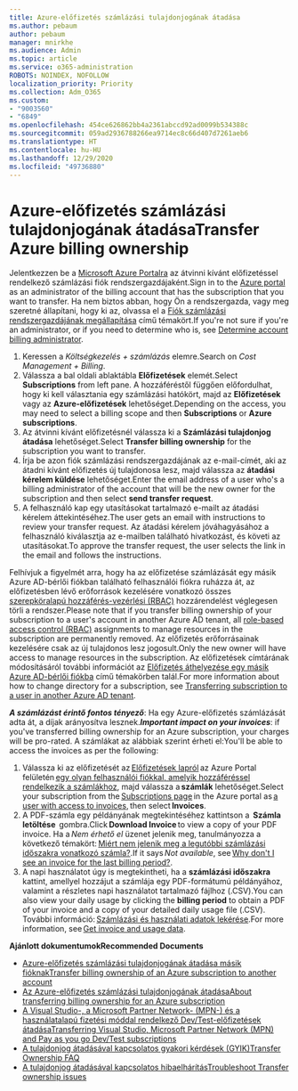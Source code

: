 ```yaml
---
title: Azure-előfizetés számlázási tulajdonjogának átadása
ms.author: pebaum
author: pebaum
manager: mnirkhe
ms.audience: Admin
ms.topic: article
ms.service: o365-administration
ROBOTS: NOINDEX, NOFOLLOW
localization_priority: Priority
ms.collection: Adm_O365
ms.custom:
- "9003560"
- "6849"
ms.openlocfilehash: 454ce626862bb4a2361abccd92ad0099b534388c
ms.sourcegitcommit: 059ad2936788266ea9714ec8c66d407d7261aeb6
ms.translationtype: HT
ms.contentlocale: hu-HU
ms.lasthandoff: 12/29/2020
ms.locfileid: "49736880"
---
```

# <a name="transfer-azure-billing-ownership"></a><span data-ttu-id="843ef-102">Azure-előfizetés számlázási tulajdonjogának átadása</span><span class="sxs-lookup"><span data-stu-id="843ef-102">Transfer Azure billing ownership</span></span>

<span data-ttu-id="843ef-103">Jelentkezzen be a [Microsoft Azure Portalra](https://portal.azure.com/) az átvinni kívánt előfizetéssel rendelkező számlázási fiók rendszergazdájaként.</span><span class="sxs-lookup"><span data-stu-id="843ef-103">Sign in to the [Azure portal](https://portal.azure.com/) as an administrator of the billing account that has the subscription that you want to transfer.</span></span> <span data-ttu-id="843ef-104">Ha nem biztos abban, hogy Ön a rendszergazda, vagy meg szeretné állapítani, hogy ki az, olvassa el a [Fiók számlázási rendszergazdájának megállapítása](https://docs.microsoft.com/azure/cost-management-billing/understand/subscription-transfer#whoisaa) című témakört.</span><span class="sxs-lookup"><span data-stu-id="843ef-104">If you're not sure if you're an administrator, or if you need to determine who is, see [Determine account billing administrator](https://docs.microsoft.com/azure/cost-management-billing/understand/subscription-transfer#whoisaa).</span></span>

1. <span data-ttu-id="843ef-105">Keressen a _Költségkezelés + számlázás_ elemre.</span><span class="sxs-lookup"><span data-stu-id="843ef-105">Search on _Cost Management + Billing_.</span></span>
1. <span data-ttu-id="843ef-106">Válassza a bal oldali ablaktábla **Előfizetések** elemét.</span><span class="sxs-lookup"><span data-stu-id="843ef-106">Select **Subscriptions** from left pane.</span></span> <span data-ttu-id="843ef-107">A hozzáféréstől függően előfordulhat, hogy ki kell választania egy számlázási hatókört, majd az **Előfizetések** vagy az **Azure-előfizetések** lehetőséget.</span><span class="sxs-lookup"><span data-stu-id="843ef-107">Depending on the access, you may need to select a billing scope and then **Subscriptions** or **Azure subscriptions**.</span></span>
1. <span data-ttu-id="843ef-108">Az átvinni kívánt előfizetésnél válassza ki a **Számlázási tulajdonjog átadása** lehetőséget.</span><span class="sxs-lookup"><span data-stu-id="843ef-108">Select **Transfer billing ownership** for the subscription you want to transfer.</span></span>
1. <span data-ttu-id="843ef-109">Írja be azon fiók számlázási rendszergazdájának az e-mail-címét, aki az átadni kívánt előfizetés új tulajdonosa lesz, majd válassza az **átadási kérelem küldése** lehetőséget.</span><span class="sxs-lookup"><span data-stu-id="843ef-109">Enter the email address of a user who's a billing administrator of the account that will be the new owner for the subscription and then select **send transfer request**.</span></span>
1. <span data-ttu-id="843ef-110">A felhasználó kap egy utasításokat tartalmazó e-mailt az átadási kérelem áttekintéséhez.</span><span class="sxs-lookup"><span data-stu-id="843ef-110">The user gets an email with instructions to review your transfer request.</span></span> <span data-ttu-id="843ef-111">Az átadási kérelem jóváhagyásához a felhasználó kiválasztja az e-mailben található hivatkozást, és követi az utasításokat.</span><span class="sxs-lookup"><span data-stu-id="843ef-111">To approve the transfer request, the user selects the link in the email and follows the instructions.</span></span>

<span data-ttu-id="843ef-112">Felhívjuk a figyelmét arra, hogy ha az előfizetése számlázását egy másik Azure AD-bérlői fiókban található felhasználói fiókra ruházza át, az előfizetésben lévő erőforrások kezelésére vonatkozó összes [szerepköralapú hozzáférés-vezérlési (RBAC)](https://docs.microsoft.com/azure/role-based-access-control/overview?WT.mc_id=Portal-Microsoft_Azure_Support) hozzárendelést véglegesen törli a rendszer.</span><span class="sxs-lookup"><span data-stu-id="843ef-112">Please note that if you transfer billing ownership of your subscription to a user's account in another Azure AD tenant, all [role-based access control (RBAC)](https://docs.microsoft.com/azure/role-based-access-control/overview?WT.mc_id=Portal-Microsoft_Azure_Support) assignments to manage resources in the subscription are permanently removed.</span></span> <span data-ttu-id="843ef-113">Az előfizetés erőforrásainak kezelésére csak az új tulajdonos lesz jogosult.</span><span class="sxs-lookup"><span data-stu-id="843ef-113">Only the new owner will have access to manage resources in the subscription.</span></span> <span data-ttu-id="843ef-114">Az előfizetések címtárának módosításáról további információt az [Előfizetés áthelyezése egy másik Azure AD-bérlői fiókba](https://docs.microsoft.com/azure/active-directory/managed-identities-azure-resources/known-issues?WT.mc_id=Portal-Microsoft_Azure_Support) című témakörben talál.</span><span class="sxs-lookup"><span data-stu-id="843ef-114">For more information about how to change directory for a subscription, see [Transferring subscription to a user in another Azure AD tenant](https://docs.microsoft.com/azure/active-directory/managed-identities-azure-resources/known-issues?WT.mc_id=Portal-Microsoft_Azure_Support).</span></span>

<span data-ttu-id="843ef-115">_**A számlázást érintő fontos tényező**_: Ha egy Azure-előfizetés számlázását adta át, a díjak arányosítva lesznek.</span><span class="sxs-lookup"><span data-stu-id="843ef-115">_**Important impact on your invoices**_: if you've transferred billing ownership for an Azure subscription, your charges will be pro-rated.</span></span> <span data-ttu-id="843ef-116">A számlákat az alábbiak szerint érheti el:</span><span class="sxs-lookup"><span data-stu-id="843ef-116">You'll be able to access the invoices as per the following:</span></span>  

1. <span data-ttu-id="843ef-117">Válassza ki az előfizetését az [Előfizetések lapról](https://portal.azure.com/#blade/Microsoft_Azure_Billing/SubscriptionsBlade) az Azure Portal felületén [egy olyan felhasználói fiókkal, amelyik hozzáféréssel rendelkezik a számlákhoz](https://docs.microsoft.com/azure/cost-management-billing/manage/manage-billing-access?WT.mc_id=Portal-Microsoft_Azure_Support), majd válassza a **számlák** lehetőséget.</span><span class="sxs-lookup"><span data-stu-id="843ef-117">Select your subscription from the [Subscriptions page](https://portal.azure.com/#blade/Microsoft_Azure_Billing/SubscriptionsBlade) in the Azure portal as [a user with access to invoices](https://docs.microsoft.com/azure/cost-management-billing/manage/manage-billing-access?WT.mc_id=Portal-Microsoft_Azure_Support), then select **Invoices**.</span></span>
1. <span data-ttu-id="843ef-118">A PDF-számla egy példányának megtekintéséhez kattintson a  **Számla letöltése**  gombra.</span><span class="sxs-lookup"><span data-stu-id="843ef-118">Click **Download Invoice** to view a copy of your PDF invoice.</span></span> <span data-ttu-id="843ef-119">Ha a _Nem érhető el_ üzenet jelenik meg, tanulmányozza a következő témakört: [Miért nem jelenik meg a legutóbbi számlázási időszakra vonatkozó számla?](https://docs.microsoft.com/azure/cost-management-billing/manage/download-azure-invoice-daily-usage-date?WT.mc_id=Portal-Microsoft_Azure_Support#noinvoice).</span><span class="sxs-lookup"><span data-stu-id="843ef-119">If it says _Not available_, see [Why don't I see an invoice for the last billing period?](https://docs.microsoft.com/azure/cost-management-billing/manage/download-azure-invoice-daily-usage-date?WT.mc_id=Portal-Microsoft_Azure_Support#noinvoice).</span></span>
1. <span data-ttu-id="843ef-120">A napi használatot úgy is megtekintheti, ha a **számlázási időszakra** kattint, amellyel hozzájut a számlája egy PDF-formátumú példányához, valamint a részletes napi használatot tartalmazó fájlhoz (.CSV).</span><span class="sxs-lookup"><span data-stu-id="843ef-120">You can also view your daily usage by clicking the **billing period** to obtain a PDF of your invoice and a copy of your detailed daily usage file (.CSV).</span></span> <span data-ttu-id="843ef-121">További információ: [Számlázási és használati adatok lekérése](https://docs.microsoft.com/azure/cost-management-billing/manage/download-azure-invoice-daily-usage-date?WT.mc_id=Portal-Microsoft_Azure_Support).</span><span class="sxs-lookup"><span data-stu-id="843ef-121">For more information, see [Get invoice and usage data](https://docs.microsoft.com/azure/cost-management-billing/manage/download-azure-invoice-daily-usage-date?WT.mc_id=Portal-Microsoft_Azure_Support).</span></span>

<span data-ttu-id="843ef-122">**Ajánlott dokumentumok**</span><span class="sxs-lookup"><span data-stu-id="843ef-122">**Recommended Documents**</span></span>

- [<span data-ttu-id="843ef-123">Azure-előfizetés számlázási tulajdonjogának átadása másik fióknak</span><span class="sxs-lookup"><span data-stu-id="843ef-123">Transfer billing ownership of an Azure subscription to another account</span></span>](https://docs.microsoft.com/azure/cost-management-billing/manage/billing-subscription-transfer)
- [<span data-ttu-id="843ef-124">Az Azure-előfizetés számlázási tulajdonjogának átadása</span><span class="sxs-lookup"><span data-stu-id="843ef-124">About transferring billing ownership for an Azure subscription</span></span>](https://docs.microsoft.com//azure/cost-management-billing/understand/subscription-transfer)
- [<span data-ttu-id="843ef-125">A Visual Studio-, a Microsoft Partner Network- (MPN-) és a használatalapú fizetési móddal rendelkező Dev/Test-előfizetések átadása</span><span class="sxs-lookup"><span data-stu-id="843ef-125">Transferring Visual Studio, Microsoft Partner Network (MPN) and Pay as you go Dev/Test subscriptions</span></span>](https://docs.microsoft.com/azure/billing/billing-subscription-transfer?WT.mc_id=Portal-Microsoft_Azure_Support#transferring-visual-studio-microsoft-partner-network-mpn-and-pay-as-you-go-devtest-subscriptions)
- [<span data-ttu-id="843ef-126">A tulajdonjog átadásával kapcsolatos gyakori kérdések (GYIK)</span><span class="sxs-lookup"><span data-stu-id="843ef-126">Transfer Ownership FAQ</span></span>](https://docs.microsoft.com/azure/billing/billing-subscription-transfer?WT.mc_id=Portal-Microsoft_Azure_Support#frequently-asked-questions-faq-for-senders)
- [<span data-ttu-id="843ef-127">A tulajdonjog átadásával kapcsolatos hibaelhárítás</span><span class="sxs-lookup"><span data-stu-id="843ef-127">Troubleshoot Transfer ownership issues</span></span>](https://docs.microsoft.com/azure/billing/billing-subscription-transfer?WT.mc_id=Portal-Microsoft_Azure_Support#troubleshooting)
